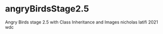 # angryBirdsStage2.5
Angry Birds stage 2.5 with Class Inheritance and Images
nicholas latifi 2021 wdc